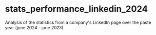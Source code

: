# stats_performance_linkedin_2024
Analysis of the statistics from a company's LinkedIn page over the paste year (june 2024 - june 2023)
